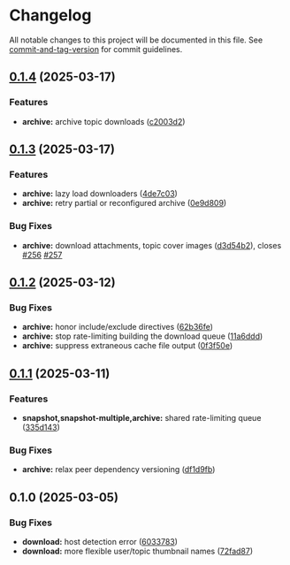 # Changelog

All notable changes to this project will be documented in this file. See [commit-and-tag-version](https://github.com/absolute-version/commit-and-tag-version) for commit guidelines.

## [0.1.4](https://github.com/groton-school/myschoolapp-reporting/compare/archive/0.1.3...archive/0.1.4) (2025-03-17)


### Features

* **archive:** archive topic downloads ([c2003d2](https://github.com/groton-school/myschoolapp-reporting/commit/c2003d2965d0e0ab059721f72e74898ec8685e5d))

## [0.1.3](https://github.com/groton-school/myschoolapp-reporting/compare/archive/0.1.2...archive/0.1.3) (2025-03-17)


### Features

* **archive:** lazy load downloaders ([4de7c03](https://github.com/groton-school/myschoolapp-reporting/commit/4de7c03fbca0ae6661fa308e290d08cac36b9890))
* **archive:** retry partial or reconfigured archive ([0e9d809](https://github.com/groton-school/myschoolapp-reporting/commit/0e9d809e0b47348a60325ab7ef965890ca69500c))


### Bug Fixes

* **archive:** download attachments, topic cover images ([d3d54b2](https://github.com/groton-school/myschoolapp-reporting/commit/d3d54b22b531103921553a20a2ce26bacf60bb63)), closes [#256](https://github.com/groton-school/myschoolapp-reporting/issues/256) [#257](https://github.com/groton-school/myschoolapp-reporting/issues/257)

## [0.1.2](https://github.com/groton-school/myschoolapp-reporting/compare/archive/0.1.1...archive/0.1.2) (2025-03-12)


### Bug Fixes

* **archive:** honor include/exclude directives ([62b36fe](https://github.com/groton-school/myschoolapp-reporting/commit/62b36feadad43965b6f820b9c5cbcb390c4280a4))
* **archive:** stop rate-limiting building the download queue ([11a6ddd](https://github.com/groton-school/myschoolapp-reporting/commit/11a6dddb6f30b0ba6fecf2410868a37f3106827b))
* **archive:** suppress extraneous cache file output ([0f3f50e](https://github.com/groton-school/myschoolapp-reporting/commit/0f3f50e5a533d020bd20dc71d7d35022d4707d6a))

## [0.1.1](https://github.com/groton-school/myschoolapp-reporting/compare/archive/0.1.0...archive/0.1.1) (2025-03-11)


### Features

* **snapshot,snapshot-multiple,archive:** shared rate-limiting queue ([335d143](https://github.com/groton-school/myschoolapp-reporting/commit/335d143b8a22fcd28964c30a09bd821dc544cdf7))


### Bug Fixes

* **archive:** relax peer dependency versioning ([df1d9fb](https://github.com/groton-school/myschoolapp-reporting/commit/df1d9fba855c7e2f6aef01c8dee4fa1eab6b8264))

## 0.1.0 (2025-03-05)


### Bug Fixes

* **download:** host detection error ([6033783](https://github.com/battis/myschoolapp-reporting/commit/6033783c07cc887ea1bbae0e19a07947fa97af7c))
* **download:** more flexible user/topic thumbnail names ([72fad87](https://github.com/battis/myschoolapp-reporting/commit/72fad87f8c7e4f158794dcc76d86cfd5c87860f2))
